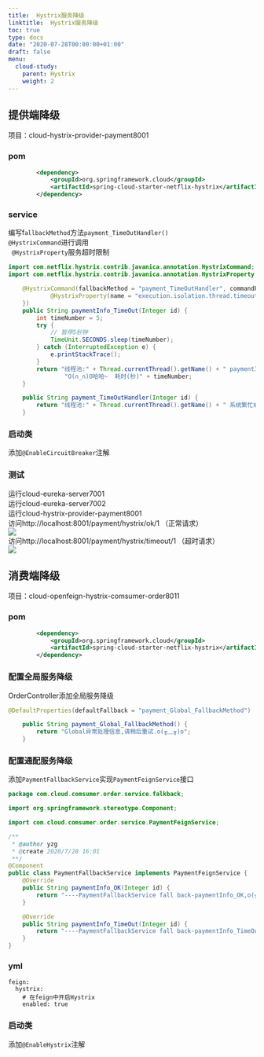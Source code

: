```yaml
---
title:  Hystrix服务降级
linktitle:  Hystrix服务降级
toc: true
type: docs
date: "2020-07-28T00:00:00+01:00"
draft: false
menu:
  cloud-study:
    parent: Hystrix
    weight: 2
---
```

## 提供端降级

项目：cloud-hystrix-provider-payment8001

### pom

```xml
        <dependency>
            <groupId>org.springframework.cloud</groupId>
            <artifactId>spring-cloud-starter-netflix-hystrix</artifactId>
        </dependency>
```

###  service

编写f`allbackMethod`方法`payment_TimeOutHandler()`  
`@HystrixCommand`进行调用  
` @HystrixProperty`服务超时限制


```java
import com.netflix.hystrix.contrib.javanica.annotation.HystrixCommand;
import com.netflix.hystrix.contrib.javanica.annotation.HystrixProperty;  

    @HystrixCommand(fallbackMethod = "payment_TimeOutHandler", commandProperties = {
            @HystrixProperty(name = "execution.isolation.thread.timeoutInMilliseconds", value = "3000")
    })
    public String paymentInfo_TimeOut(Integer id) {
        int timeNumber = 5;
        try {
            // 暂停5秒钟
            TimeUnit.SECONDS.sleep(timeNumber);
        } catch (InterruptedException e) {
            e.printStackTrace();
        }
        return "线程池:" + Thread.currentThread().getName() + " paymentInfo_TimeOut,id:" + id + "\t" +
                "O(∩_∩)O哈哈~  耗时(秒)" + timeNumber;
    }

    public String payment_TimeOutHandler(Integer id) {
        return "线程池:" + Thread.currentThread().getName() + " 系统繁忙或运行错误,请稍后重试,id:" + id + "\t" + "o(╥﹏╥)o";
    }
```

###  启动类
添加`@EnableCircuitBreaker`注解

###  测试
运行cloud-eureka-server7001  
运行cloud-eureka-server7002  
运行cloud-hystrix-provider-payment8001  
访问http://localhost:8001/payment/hystrix/ok/1  （正常请求）  
![](/img/springCloud/29.jpg)  
访问http://localhost:8001/payment/hystrix/timeout/1   （超时请求）  
![](/img/springCloud/30.jpg) 

## 消费端降级

项目：cloud-openfeign-hystrix-comsumer-order8011

### pom

```xml
        <dependency>
            <groupId>org.springframework.cloud</groupId>
            <artifactId>spring-cloud-starter-netflix-hystrix</artifactId>
        </dependency>
```

### 配置全局服务降级

OrderController添加全局服务降级

```java
@DefaultProperties(defaultFallback = "payment_Global_FallbackMethod")

    public String payment_Global_FallbackMethod() {
        return "Global异常处理信息,请稍后重试.o(╥﹏╥)o";
    }
```

### 配置通配服务降级

添加`PaymentFallbackService`实现`PaymentFeignService`接口

```java
package com.cloud.comsumer.order.service.falkback;

import org.springframework.stereotype.Component;

import com.cloud.comsumer.order.service.PaymentFeignService;

/**
 * @author yzg
 * @create 2020/7/28 16:01
 **/
@Component
public class PaymentFallbackService implements PaymentFeignService {
    @Override
    public String paymentInfo_OK(Integer id) {
        return "----PaymentFallbackService fall back-paymentInfo_OK,o(╥﹏╥)o";
    }

    @Override
    public String paymentInfo_TimeOut(Integer id) {
        return "----PaymentFallbackService fall back-paymentInfo_TimeOut,o(╥﹏╥)o";
    }
}

```



### yml

```
feign:
  hystrix:
    # 在feign中开启Hystrix
    enabled: true
```



### 启动类

添加`@EnableHystrix`注解